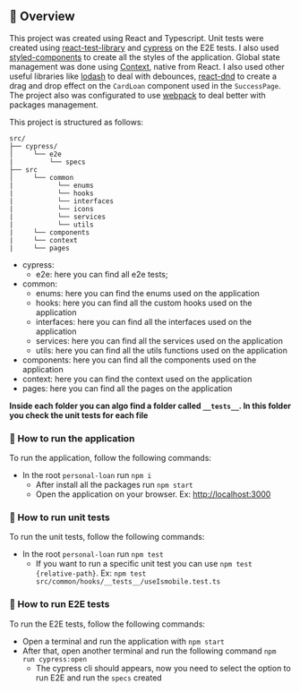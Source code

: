 ## 🚀 Overview

This project was created using React and Typescript. Unit tests were created using [react-test-library](https://testing-library.com/docs/react-testing-library/intro/) 
and [cypress](https://www.cypress.io/) on the E2E tests. I also used [styled-components](https://styled-components.com/) to create all the styles of the application. 
Global state management was done using [Context](https://react.dev/learn/scaling-up-with-reducer-and-context), native from React. I also used other useful libraries like
[lodash](https://lodash.com/) to deal with debounces, [react-dnd](https://www.npmjs.com/package/react-dnd) to create a drag and drop effect on the `CardLoan` component used 
in the `SuccessPage`. The project also was configurated to use [webpack](https://webpack.js.org/) to deal better with packages management.

This project is structured as follows:

    src/
    ├── cypress/
    │     └── e2e
    |         └── specs
    ├── src
    │     └── common
    |           └── enums
    |           └── hooks
    |           └── interfaces
    |           └── icons
    |           └── services
    |           └── utils
    |     └── components
    |     └── context
    |     └── pages

  - cypress: 
    - e2e: here you can find all e2e tests;
  - common:
    - enums: here you can find the enums used on the application
    - hooks: here you can find all the custom hooks used on the application
    - interfaces: here you can find all the interfaces used on the application
    - services: here you can find all the services used on the application
    - utils: here you can find all the utils functions used on the application
  - components: here you can find all the components used on the application
  - context: here you can find the context used on the application
  - pages: here you can find all the pages on the application

  **Inside each folder you can algo find a folder called `__tests__`. In this folder you check the unit tests for each file**

### 🤔 How to run the application

To run the application, follow the following commands:

  - In the root `personal-loan` run `npm i`
    - After install all the packages run `npm start`
    - Open the application on your browser. Ex: [http://localhost:3000](http://localhost:3000/)

### 🤔 How to run unit tests

To run the unit tests, follow the following commands:

  - In the root `personal-loan` run `npm test`
    - If you want to run a specific unit test you can use `npm test {relative-path}`. Ex: `npm test src/common/hooks/__tests__/useIsmobile.test.ts`

### 🤔 How to run E2E tests

To run the E2E tests, follow the following commands:
  - Open a terminal and run the application with `npm start`
  - After that, open another terminal and run the following command `npm run cypress:open`
    - The cypress cli should appears, now you need to select the option to run E2E and run the `specs` created
